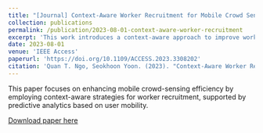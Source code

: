 ```yaml
---
title: "[Journal] Context-Aware Worker Recruitment for Mobile Crowd Sensing Based on Mobility Prediction"
collection: publications
permalink: /publication/2023-08-01-context-aware-worker-recruitment
excerpt: 'This work introduces a context-aware approach to improve worker recruitment for mobile crowd sensing applications, utilizing advanced mobility prediction.'
date: 2023-08-01
venue: 'IEEE Access'
paperurl: 'https://doi.org/10.1109/ACCESS.2023.3308202'
citation: 'Quan T. Ngo, Seokhoon Yoon. (2023). "Context-Aware Worker Recruitment for Mobile Crowd Sensing Based on Mobility Prediction." IEEE Access, vol. 11, pp. 92353-92364.'
---
```

This paper focuses on enhancing mobile crowd-sensing efficiency by employing context-aware strategies for worker recruitment, supported by predictive analytics based on user mobility.

[Download paper here](https://doi.org/10.1109/ACCESS.2023.3308202)
